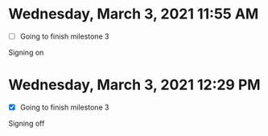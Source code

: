 # Wednesday, March  3, 2021 11:55 AM

- [ ] Going to finish milestone 3

Signing on

# Wednesday, March  3, 2021 12:29 PM

- [x] Going to finish milestone 3

Signing off